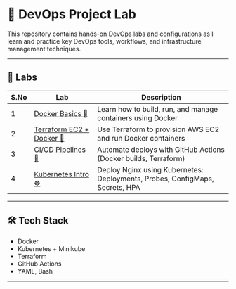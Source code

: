 # 🚀 DevOps Project Lab

This repository contains hands-on DevOps labs and configurations as I learn and practice key DevOps tools, workflows, and infrastructure management techniques.

---

## 📁 Labs

| S.No | Lab | Description |
|------|-----|-------------|
| 1 | [Docker Basics 🐳](labs/01-docker-basics/) | Learn how to build, run, and manage containers using Docker |
| 2 | [Terraform EC2 + Docker 🌱](labs/02-terraform-ec2-docker/) | Use Terraform to provision AWS EC2 and run Docker containers |
| 3 | [CI/CD Pipelines 🔁](labs/03-ci-cd-pipelines/) | Automate deploys with GitHub Actions (Docker builds, Terraform) |
| 4 | [Kubernetes Intro ☸️](labs/04-k8s-intro/) | Deploy Nginx using Kubernetes: Deployments, Probes, ConfigMaps, Secrets, HPA |

---

## 🛠 Tech Stack

- Docker
- Kubernetes + Minikube
- Terraform
- GitHub Actions
- YAML, Bash

---